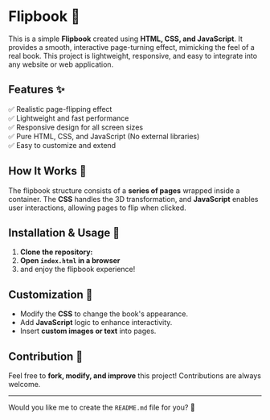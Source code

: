 # Flipbook 📖  

This is a simple **Flipbook** created using **HTML, CSS, and JavaScript**. It provides a smooth, interactive page-turning effect, mimicking the feel of a real book. This project is lightweight, responsive, and easy to integrate into any website or web application.  

## Features ✨  
✅ Realistic page-flipping effect  
✅ Lightweight and fast performance  
✅ Responsive design for all screen sizes  
✅ Pure HTML, CSS, and JavaScript (No external libraries)  
✅ Easy to customize and extend  

## How It Works 🔧  
The flipbook structure consists of a **series of pages** wrapped inside a container. The **CSS** handles the 3D transformation, and **JavaScript** enables user interactions, allowing pages to flip when clicked.  

## Installation & Usage 🚀  
1. **Clone the repository:** 
2. **Open `index.html` in a browser**
3.  and enjoy the flipbook experience!  

## Customization 🎨  
- Modify the **CSS** to change the book's appearance.  
- Add **JavaScript** logic to enhance interactivity.  
- Insert **custom images or text** into pages.  

## Contribution 🤝  
Feel free to **fork, modify, and improve** this project! Contributions are always welcome.  

---

Would you like me to create the `README.md` file for you? 🚀
